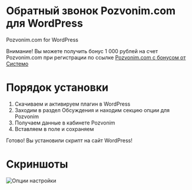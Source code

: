 # Обратный звонок Pozvonim.com для WordPress
Pozvonim.com for WordPress

Внимание! Вы можете получить бонус 1 000 рублей на счет Pozvonim.com при регистрации по ссылке [Pozvonim.com с бонусом от Системо](http://pozvonim.com/?i=6872321679)

# Порядок установки

1. Скачиваем и активируем плагин в WordPress
2. Заходим в раздел Обсуждения и находим секцию опции для Pozvonim
3. Получаем данные в кабинете Pozvonim
4. Вставляем в поле и сохраняем

Готово! Вы установили скрипт на сайт WordPress!

# Скриншоты
![Опции настройки](https://raw.githubusercontent.com/systemo-biz/callback-widget-pozvonim/master/inc/screenshot-1.jpg)

